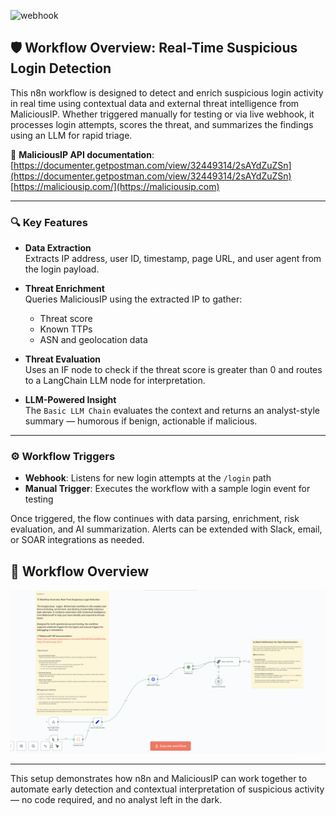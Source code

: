 ![webhook](https://i.imgur.com/D6SP9P0.png)

## 🛡️ Workflow Overview: Real-Time Suspicious Login Detection

This n8n workflow is designed to detect and enrich suspicious login activity in real time using contextual data and external threat intelligence from MaliciousIP. Whether triggered manually for testing or via live webhook, it processes login attempts, scores the threat, and summarizes the findings using an LLM for rapid triage.

🔗 **MaliciousIP API documentation**:  
[https://documenter.getpostman.com/view/32449314/2sAYdZuZSn](https://documenter.getpostman.com/view/32449314/2sAYdZuZSn)  
[https://maliciousip.com/](https://maliciousip.com)

---

### 🔍 Key Features

- **Data Extraction**  
  Extracts IP address, user ID, timestamp, page URL, and user agent from the login payload.

- **Threat Enrichment**  
  Queries MaliciousIP using the extracted IP to gather:
  - Threat score
  - Known TTPs
  - ASN and geolocation data

- **Threat Evaluation**  
  Uses an IF node to check if the threat score is greater than 0 and routes to a LangChain LLM node for interpretation.

- **LLM-Powered Insight**  
  The `Basic LLM Chain` evaluates the context and returns an analyst-style summary — humorous if benign, actionable if malicious.

---

### ⚙️ Workflow Triggers

- **Webhook**: Listens for new login attempts at the `/login` path  
- **Manual Trigger**: Executes the workflow with a sample login event for testing

Once triggered, the flow continues with data parsing, enrichment, risk evaluation, and AI summarization. Alerts can be extended with Slack, email, or SOAR integrations as needed.

## 🧭 Workflow Overview

![Workflow Diagram](./Workflow.png)


---

This setup demonstrates how n8n and MaliciousIP can work together to automate early detection and contextual interpretation of suspicious activity — no code required, and no analyst left in the dark.
